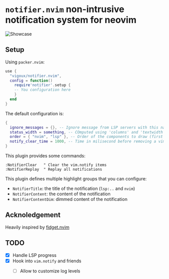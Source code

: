 # `notifier.nvim` non-intrusive notification system for neovim

![Showcase](https://user-images.githubusercontent.com/39092278/186714682-f51ea665-6fca-4442-bad8-8cc7fda2f138.gif)

## Setup

Using `packer.nvim`:
```lua
use {
  "vigoux/notifier.nvim",
  config = function()
    require'notifier'.setup {
    -- You configuration here
    }
  end
}
```

The default configuration is:
```lua
{
  ignore_messages = {}, -- Ignore message from LSP servers with this name
  status_width = something, -- COmputed using 'columns' and 'textwidth'
  order = { "nvim", "lsp" }, -- Order of the components to draw (first nvim notifications, then lsp
  notify_clear_time = 1000, -- Time in milisecond before removing a vim.notifiy notification, 0 to make them sticky
}
```

This plugin provides some commands:
```vim
:NotifierClear   " Clear the vim.notify items
:NotifierReplay  " Replay all notifications
```

This plugin defines multiple highlight groups that you can configure:
- `NotifierTitle`: the title of the notification (`lsp:..` and `nvim`)
- `NotifierContent`: the content of the notification
- `NotifierContentDim`: dimmed content of the notification

## Acknoledgement

Heavily inspired by [fidget.nvim]

[fidget.nvim]: https://github.com/j-hui/fidget.nvim

## TODO

- [x] Handle LSP progress
- [x] Hook into `vim.notify` and friends
  - [ ] Allow to customize log levels

